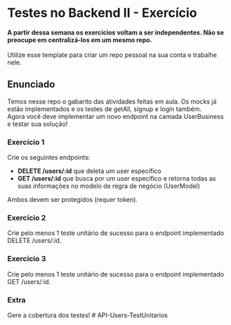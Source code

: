 # Testes no Backend II - Exercício

<strong>A partir dessa semana os exercícios voltam a ser independentes. Não se preocupe em centralizá-los em um mesmo repo.</strong>
<br><br>
Utilize esse template para criar um repo pessoal na sua conta e trabalhe nele.

## Enunciado

Temos nesse repo o gabarito das atividades feitas em aula. Os mocks já estão implementados e os testes de getAll, signup e login também.<br>
Agora você deve implementar um novo endpoint na camada UserBusiness e testar sua solução!

### Exercício 1

Crie os seguintes endpoints:
- <strong>DELETE /users/:id</strong> que deleta um user específico
- <strong>GET /users/:id</strong> que busca por um user específico e retorna todas as suas informações no modelo de regra de negócio (UserModel)

Ambos devem ser protegidos (requer token).

### Exercício 2

Crie pelo menos 1 teste unitário de sucesso para o endpoint implementado DELETE /users/:id.

### Exercício 3

Crie pelo menos 1 teste unitário de sucesso para o endpoint implementado GET /users/:id.

### Extra

Gere a cobertura dos testes!
#   A P I - U s e r s - T e s t U n i t a r i o s  
 
